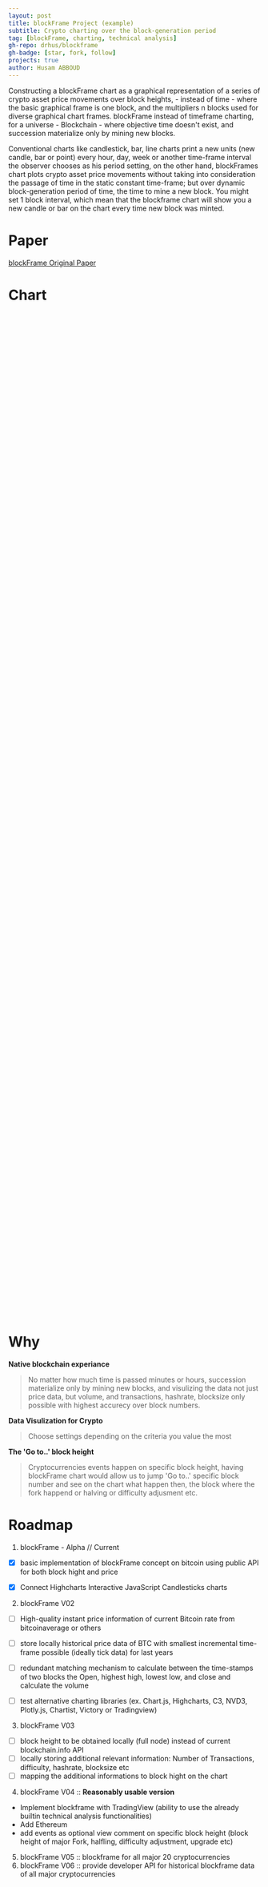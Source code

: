 ```yaml
---
layout: post
title: blockFrame Project (example)
subtitle: Crypto charting over the block-generation period
tag: [blockFrame, charting, technical analysis]
gh-repo: drhus/blockframe
gh-badge: [star, fork, follow]
projects: true
author: Husam ABBOUD
---
```


 Constructing a blockFrame chart as a graphical representation of a series of crypto asset price movements over block heights, - instead of time - where the basic graphical frame is one block, and the multipliers n blocks used for diverse graphical chart frames. blockFrame instead of timeframe charting, for a universe - Blockchain - where objective time doesn't exist, and succession materialize only by mining new blocks. 

 Conventional charts like candlestick, bar, line charts print a new units (new candle, bar or point) every hour, day, week or another time-frame interval the observer chooses as his period setting, on the other hand, blockFrames chart plots crypto asset price movements without taking into consideration the passage of time in the static constant time-frame; but over dynamic block-generation period of time, the time to mine a new block. You might set 1 block interval, which mean that the blockframe chart will show you a new candle or bar on the chart every time new block was minted.

# Paper
[blockFrame Original Paper](https://ssrn.com/abstract=3064115 )

# Chart 
 <div id="blockFrame-container" style="height: 50vh; width: 50vw;"></div>


# Why
 **Native blockchain experiance**
> No matter how much time is passed minutes or hours, succession materialize only by mining new blocks, and visulizing the data not just price data, but volume, and transactions, hashrate, blocksize only possible with highest accurecy over block numbers.

 **Data Visulization for Crypto**
> Choose settings depending on the criteria you value the most

 **The 'Go to..' block height**
> Cryptocurrencies events happen on specific block height, having blockFrame chart would allow us to jump 'Go to..' specific  block number and see on the chart what happen then, the block where the fork happend or halving or difficulty adjusment etc.


# Roadmap
1. blockFrame - Alpha // Current 
 - [x]  basic implementation of blockFrame concept on bitcoin using public API for both block hight and price
 - [x]  Connect Highcharts Interactive JavaScript Candlesticks charts 


2. blockFrame V02
 - [ ]  High-quality instant price information of current Bitcoin rate from bitcoinaverage or others
 - [ ]  store locally historical price data of BTC with smallest incremental time-frame possible (ideally tick data) for last years
 - [ ]  redundant matching mechanism to calculate between the time-stamps of two blocks the Open, highest high, lowest low, and close and calculate the volume
 - [ ]  test alternative charting libraries (ex. Chart.js, Highcharts, C3, NVD3, Plotly.js, Chartist, Victory or Tradingview)


3. blockFrame V03
 - [ ]  block height to be obtained locally (full node) instead of current blockchain.info API
 - [ ]  locally storing additional relevant information: Number of Transactions, difficulty, hashrate, blocksize etc
 - [ ]  mapping the additional informations to block hight on the chart

4. blockFrame V04 :: **Reasonably usable version**
 * Implement blockframe with TradingView (ability to use the already builtin technical analysis functionalities)
 * Add Ethereum 
 * add events as optional view comment on specific block height (block height of major Fork, halfling, difficulty adjustment, upgrade etc)
5. blockFrame V05 :: blockframe for all major 20 cryptocurrencies
6. blockFrame V06 :: provide developer API for historical blockframe data of all major cryptocurrencies
